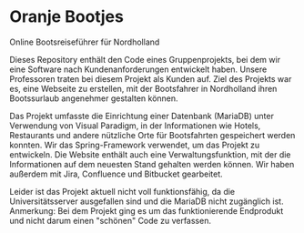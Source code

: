 # Oranje Bootjes

Online Bootsreiseführer für Nordholland

Dieses Repository enthält den Code eines Gruppenprojekts, bei dem wir eine Software nach Kundenanforderungen entwickelt haben. Unsere Professoren traten bei diesem Projekt als Kunden auf. Ziel des Projekts war es, eine Webseite zu erstellen, mit der Bootsfahrer in Nordholland ihren Bootssurlaub angenehmer gestalten können.

Das Projekt umfasste die Einrichtung einer Datenbank (MariaDB) unter Verwendung von Visual Paradigm, in der Informationen wie Hotels, Restaurants und andere nützliche Orte für Bootsfahrten gespeichert werden konnten. Wir das Spring-Framework verwendet, um das Projekt zu entwickeln. Die Website enthält auch eine Verwaltungsfunktion, mit der die Informationen auf dem neuesten Stand gehalten werden können. Wir haben außerdem mit Jira, Confluence und Bitbucket gearbeitet.

Leider ist das Projekt aktuell nicht voll funktionsfähig, da die Universitätsserver ausgefallen sind und die MariaDB nicht zugänglich ist.
Anmerkung: Bei dem Projekt ging es um das funktionierende Endprodukt und nicht darum einen "schönen" Code zu verfassen. 
